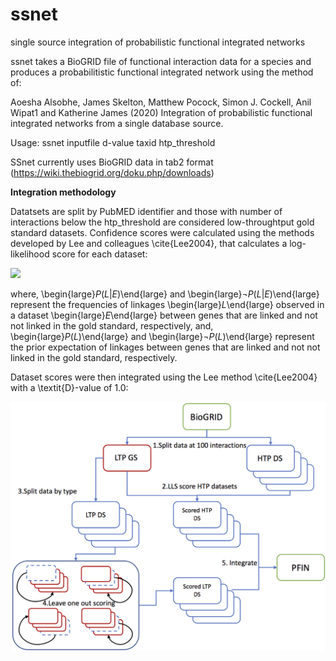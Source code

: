 # ssnet
single source integration of probabilistic functional integrated networks

ssnet takes a BioGRID file of functional interaction data for a species and produces a probabilitistic functional integrated network using the method of:

Aoesha Alsobhe, James Skelton, Matthew Pocock, Simon J. Cockell, Anil Wipat1 and Katherine James (2020) Integration of probabilistic functional integrated networks from a single database source. 


Usage: ssnet inputfile d-value taxid htp_threshold

SSnet currently uses BioGRID data in tab2 format (https://wiki.thebiogrid.org/doku.php/downloads)

**Integration methodology**

Datatsets are split by PubMED identifier and those with number of interactions below the htp_threshold are considered low-throughtput gold standard datasets. Confidence scores were calculated using the methods developed by Lee and colleagues \cite{Lee2004}, that calculates a log-likelihood score for each dataset:

<img src="https://render.githubusercontent.com/render/math?math=lls^L(E) = \ln  \left(\frac{P(L|E) /\neg P(L|E)} {P(L) /\neg P(L)} \right)">

where, \begin{large}$P(L|E)$\end{large} and \begin{large}$\neg P(L|E)$\end{large} represent the frequencies of linkages \begin{large}$L$\end{large} observed in a dataset \begin{large}$E$\end{large} between genes that are linked and not not linked in the gold standard, respectively, and, \begin{large}$P(L)$\end{large} and \begin{large}$\neg P(L)$\end{large} represent the prior expectation of linkages between genes that are linked and not not linked in the gold standard, respectively.

Dataset scores were then integrated using the Lee method \cite{Lee2004} with a \textit{D}-value of 1.0:

![Workflow](/images/integration_workflow.png)


